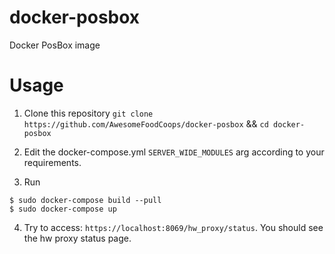# docker-posbox
Docker PosBox image

# Usage

1. Clone this repository `git clone https://github.com/AwesomeFoodCoops/docker-posbox` && `cd docker-posbox`

2. Edit the docker-compose.yml `SERVER_WIDE_MODULES` arg according to your requirements.

3. Run
```
$ sudo docker-compose build --pull
$ sudo docker-compose up
```

4. Try to access: `https://localhost:8069/hw_proxy/status`. You should see the hw proxy status page.
